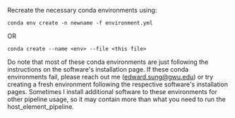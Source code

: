 Recreate the necessary conda environments using:
```
conda env create -n newname -f environment.yml
```
OR
```
conda create --name <env> --file <this file>
```

Do note that most of these conda environments are just following the instructions on the software's installation page. If these conda environments fail, please reach out me (edward.sung@gwu.edu) or try creating a fresh environment following the respective software's installation pages. Sometimes I install additional software to these environments for other pipeline usage, so it may contain more than what you need to run the host_element_pipeline.
